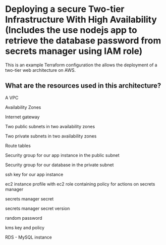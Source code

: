 # Deploying a secure Two-tier Infrastructure With High Availability (Includes the use nodejs app to retrieve the database password from secrets manager using IAM role)

This is an example Terraform configuration the allows the deployment of a two-tier web architecture on AWS.

## What are the resources used in this architecture?

A VPC

Availability Zones

Internet gateway

Two public subnets in two availability zones

Two private subnets in two availability zones

Route tables

Security group for our app instance in the public subnet

Security group for our database in the private subnet

ssh key for our app instance

ec2 instance profile with ec2 role containing policy for actions on secrets manager

secrets manager secret

secrets manager secret version

random password

kms key and policy

RDS - MySQL instance
